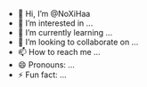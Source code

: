 - 👋 Hi, I’m @NoXiHaa
- 👀 I’m interested in ...
- 🌱 I’m currently learning ...
- 💞️ I’m looking to collaborate on ...
- 📫 How to reach me ...
- 😄 Pronouns: ...
- ⚡ Fun fact: ...

<!---
NoXiHaa/NoXiHaa is a ✨ special ✨ repository because its `README.md` (this file) appears on your GitHub profile.
You can click the Preview link to take a look at your changes.
--->
